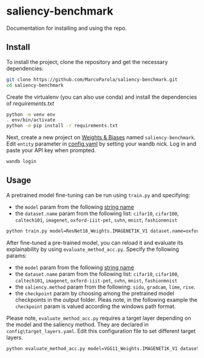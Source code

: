 # saliency-benchmark
Documentation for installing and using the repo.

## Install

To install the project, clone the repository and get the necessary dependencies:
```sh
git clone https://github.com/MarcoParola/saliency-benchmark.git
cd saliency-benchmark
```

Create the virtualenv (you can also use conda) and install the dependencies of *requirements.txt*

```bash
python -m venv env
. env/bin/activate
python -m pip install -r requirements.txt
```

Next, create a new project on [Weights & Biases](https://wandb.ai/site) named `saliency-benchmark`. Edit `entity` parameter in [config.yaml](https://github.com/MarcoParola/saliency-benchmark/blob/main/config/config.yaml) by setting your wandb nick. Log in and paste your API key when prompted.
```sh
wandb login 
```

## Usage
A pretrained model fine-tuning can be run using `train.py` and specifying:
- the `model` param from the following [string name](https://pytorch.org/vision/stable/models.html#table-of-all-available-classification-weights)
- the `dataset.name` param from the following list: `cifar10`, `cifar100`, `caltech101`, `imagenet`, `oxford-iiit-pet`, `svhn`, `mnist`, `fashionmnist`
 

```sh
python train.py model=ResNet18_Weights.IMAGENET1K_V1 dataset.name=oxford-iiit-pet
```

After fine-tuned a pre-trained model, you can reload it and evaluate its explainability by using `evaluate_method_acc.py`. Specify the following params:
- the `model` param from the following [string name](https://pytorch.org/vision/stable/models.html#table-of-all-available-classification-weights)
- the `dataset.name` param from the following list: `cifar10`, `cifar100`, `caltech101`, `imagenet`, `oxford-iiit-pet`, `svhn`, `mnist`, `fashionmnist`
- the `saliency.method` param from the following: `sidu`, `gradcam`, `lime`, `rise`.
- the `checkpoint` param by choosing among the pretrained model checkpoints in the output folder. Pleas note, in the following example the `checkpoint` param is valued according the windows path format.

Please note, `evaluate_method_acc.py` requires a target layer depending on the model and the saliency method. They are declared in `config\target_layers.yaml`. Edit this configuration file to set different target layers.

```sh
python evaluate_method_acc.py model=VGG11_Weights.IMAGENET1K_V1 dataset.name=cifar10 saliency.method=sidu checkpoint=outputs\VGG11\epoch\=0-step\=2500.ckpt
```

